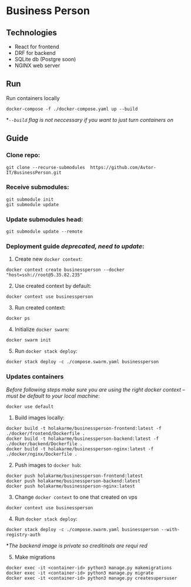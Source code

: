 # Business Person

## Technologies

-   React for frontend
-   DRF for backend
-   SQLite db (Postgre soon)
-   NGINX web server

## Run

Run containers locally

```
docker-compose -f ./docker-compose.yaml up --build
```

\*_`--build` flag is not neccessary if you want to just turn containers on_

## Guide

### Clone repo:

```
git clone --recurse-submodules  https://github.com/Avtor-IT/BusinessPerson.git
```

### Receive submodules:

```
git submodule init
git submodule update
```

### Update submodules head:

```
git submodule update --remote
```

### Deployment guide _deprecated, need to update_:

1. Create new `docker context`:

```
docker context create businessperson --docker "host=ssh://root@5.35.82.235"
```

2. Use created context by default:

```
docker context use businessperson
```

3. Run created context:

```
docker ps
```

4. Initialize `docker swarm`:

```
docker swarm init
```

5. Run `docker stack deploy`:

```
docker stack deploy -c ./compose.swarm.yaml businessperson
```

### Updates containers

_Before following steps make sure you are using the right docker context – must be default to your local machine_:

```
docker use default
```

1. Build images locally:

```
docker build -t holakarme/businessperson-frontend:latest -f ./docker/frontend/Dockerfile .
docker build -t holakarme/businessperson-backend:latest -f ./docker/backend/Dockerfile .
docker build -t holakarme/businessperson-nginx:latest -f ./docker/nginx/Dockerfile .
```

2. Push images to `docker hub`:

```
docker push holakarme/businessperson-frontend:latest
docker push holakarme/businessperson-backend:latest
docker push holakarme/businessperson-nginx:latest
```

3. Change `docker context` to one that created on vps

```
docker context use businessperson
```

4. Run `docker stack deploy`:

```
docker stack deploy -c ./compose.swarm.yaml businessperson --with-registry-auth
```

\*_The backend image is private so creditinals are requi    red_

5. Make migrations

```
docker exec -it <container-id> python3 manage.py makemigrations
docker exec -it <container-id> python3 manage.py migrate
docker exec -it <container-id> python3 manage.py createsupersuser
```
